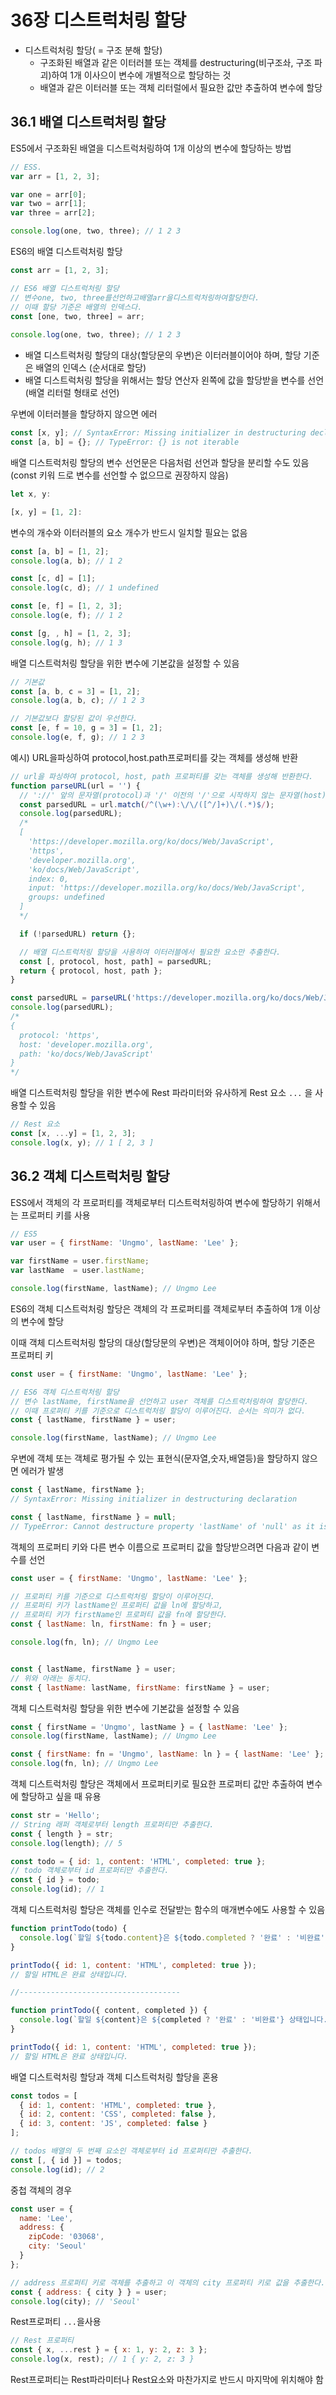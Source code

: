 # 36장 디스트럭처링 할당

- 디스트럭처링 할당( = 구조 분해 할당)
  - 구조화된 배열과 같은 이터러블 또는 객체를 destructuring(비구조솨, 구조 파괴)하여 1개 이사으이 변수에 개별적으로 할당하는 것
  - 배열과 같은 이터러블 또는 객체 리터럴에서 필요한 값만 추출하여 변수에 할당

## 36.1 배열 디스트럭처링 할당

ES5에서 구조화된 배열을 디스트럭처링하여 1개 이상의 변수에 할당하는 방법

```js
// ESS.
var arr = [1, 2, 3];

var one = arr[0]; 
var two = arr[1]; 
var three = arr[2];

console.log(one, two, three); // 1 2 3
```



ES6의 배열 디스트럭처링 할당

```js
const arr = [1, 2, 3];

// ES6 배열 디스트럭처링 할당
// 변수one, two, three를선언하고배열arr을디스트럭처링하여할당한다. 
// 이때 할당 기준은 배열의 인덱스다.
const [one, two, three] = arr;
       
console.log(one, two, three); // 1 2 3
```

- 배열 디스트럭처링 할당의 대상(할당문의 우변)은 이터러블이어야 하며, 할당 기준은 배열의 인덱스 (순서대로 할당)
- 배열 디스트럭처링 할당을 위해서는 할당 연산자 왼쪽에 값을 할당받을 변수를 선언 (배열 리터럴 형태로 선언)



우변에 이터러블을 할당하지 않으면 에러

```js
const [x, y]; // SyntaxError: Missing initializer in destructuring declaration
const [a, b] = {}; // TypeError: {} is not iterable
```



배열 디스트럭처링 할당의 변수 선언문은 다음처럼 선언과 할당을 분리할 수도 있음 (const 키워 드로 변수를 선언할 수 없으므로 권장하지 않음)

```js
let x, y:

[x, y] = [1, 2]:
```



변수의 개수와 이터러블의 요소 개수가 반드시 일치할 필요는 없음

```js
const [a, b] = [1, 2];
console.log(a, b); // 1 2

const [c, d] = [1];
console.log(c, d); // 1 undefined

const [e, f] = [1, 2, 3];
console.log(e, f); // 1 2

const [g, , h] = [1, 2, 3];
console.log(g, h); // 1 3
```



배열 디스트럭처링 할당을 위한 변수에 기본값을 설정할 수 있음

```js
// 기본값
const [a, b, c = 3] = [1, 2];
console.log(a, b, c); // 1 2 3

// 기본값보다 할당된 값이 우선한다.
const [e, f = 10, g = 3] = [1, 2];
console.log(e, f, g); // 1 2 3
```



예시) URL을파싱하여 protocol,host.path프로퍼티를 갖는 객체를 생성해 반환

```js
// url을 파싱하여 protocol, host, path 프로퍼티를 갖는 객체를 생성해 반환한다.
function parseURL(url = '') {
  // '://' 앞의 문자열(protocol)과 '/' 이전의 '/'으로 시작하지 않는 문자열(host)과 '/' 이후의 문자열(path)을 검색한다.
  const parsedURL = url.match(/^(\w+):\/\/([^/]+)\/(.*)$/);
  console.log(parsedURL);
  /*
  [
    'https://developer.mozilla.org/ko/docs/Web/JavaScript',
    'https',
    'developer.mozilla.org',
    'ko/docs/Web/JavaScript',
    index: 0,
    input: 'https://developer.mozilla.org/ko/docs/Web/JavaScript',
    groups: undefined
  ]
  */

  if (!parsedURL) return {};

  // 배열 디스트럭처링 할당을 사용하여 이터러블에서 필요한 요소만 추출한다.
  const [, protocol, host, path] = parsedURL;
  return { protocol, host, path };
}

const parsedURL = parseURL('https://developer.mozilla.org/ko/docs/Web/JavaScript');
console.log(parsedURL);
/*
{
  protocol: 'https',
  host: 'developer.mozilla.org',
  path: 'ko/docs/Web/JavaScript'
}
*/
```



배열 디스트럭처링 할당을 위한 변수에 Rest 파라미터와 유사하게 Rest 요소 `...` 을 사용할 수 있음

```js
// Rest 요소
const [x, ...y] = [1, 2, 3];
console.log(x, y); // 1 [ 2, 3 ]
```



## 36.2 객체 디스트럭처링 할당

ESS에서 객체의 각 프로퍼티를 객체로부터 디스트럭처링하여 변수에 할당하기 위해서는 프로퍼티 키를 사용

```js
// ES5
var user = { firstName: 'Ungmo', lastName: 'Lee' };

var firstName = user.firstName;
var lastName  = user.lastName;

console.log(firstName, lastName); // Ungmo Lee
```



ES6의 객체 디스트럭처링 할당은 객체의 각 프로퍼티를 객체로부터 추출하여 1개 이상의 변수에 할당

이때 객체 디스트럭처링 할당의 대상(할당문의 우변)은 객체이어야 하며, 할당 기준은 프로퍼티 키

```js
const user = { firstName: 'Ungmo', lastName: 'Lee' };

// ES6 객체 디스트럭처링 할당
// 변수 lastName, firstName을 선언하고 user 객체를 디스트럭처링하여 할당한다.
// 이때 프로퍼티 키를 기준으로 디스트럭처링 할당이 이루어진다. 순서는 의미가 없다.
const { lastName, firstName } = user;

console.log(firstName, lastName); // Ungmo Lee
```



우변에 객체 또는 객체로 평가될 수 있는 표현식(문자열,숫자,배열등)을 할당하지 않으면 에러가 발생

```js
const { lastName, firstName };
// SyntaxError: Missing initializer in destructuring declaration

const { lastName, firstName } = null;
// TypeError: Cannot destructure property 'lastName' of 'null' as it is null.
```



객체의 프로퍼티 키와 다른 변수 이름으로 프로퍼티 값을 할당받으려면 다음과 같이 변수를 선언

```js
const user = { firstName: 'Ungmo', lastName: 'Lee' };

// 프로퍼티 키를 기준으로 디스트럭처링 할당이 이루어진다.
// 프로퍼티 키가 lastName인 프로퍼티 값을 ln에 할당하고,
// 프로퍼티 키가 firstName인 프로퍼티 값을 fn에 할당한다.
const { lastName: ln, firstName: fn } = user;

console.log(fn, ln); // Ungmo Lee


const { lastName, firstName } = user;
// 위와 아래는 동치다.
const { lastName: lastName, firstName: firstName } = user;
```



객체 디스트럭처링 할당을 위한 변수에 기본값을 설정할 수 있음

```js
const { firstName = 'Ungmo', lastName } = { lastName: 'Lee' };
console.log(firstName, lastName); // Ungmo Lee

const { firstName: fn = 'Ungmo', lastName: ln } = { lastName: 'Lee' };
console.log(fn, ln); // Ungmo Lee
```



객체 디스트럭처링 할당은 객체에서 프로퍼티키로 필요한 프로퍼티 값만 추출하여 변수에 할당하고 싶을 때 유용

```js
const str = 'Hello';
// String 래퍼 객체로부터 length 프로퍼티만 추출한다.
const { length } = str;
console.log(length); // 5

const todo = { id: 1, content: 'HTML', completed: true };
// todo 객체로부터 id 프로퍼티만 추출한다.
const { id } = todo;
console.log(id); // 1
```



객체 디스트럭처링 할당은 객체를 인수로 전달받는 함수의 매개변수에도 사용할 수 있음

```js
function printTodo(todo) {
  console.log(`할일 ${todo.content}은 ${todo.completed ? '완료' : '비완료'} 상태입니다.`);
}

printTodo({ id: 1, content: 'HTML', completed: true });
// 할일 HTML은 완료 상태입니다.

//------------------------------------

function printTodo({ content, completed }) {
  console.log(`할일 ${content}은 ${completed ? '완료' : '비완료'} 상태입니다.`);
}

printTodo({ id: 1, content: 'HTML', completed: true });
// 할일 HTML은 완료 상태입니다.
```



 배열 디스트럭처링 할당과 객체 디스트럭처링 할당을 혼용

```js
const todos = [
  { id: 1, content: 'HTML', completed: true },
  { id: 2, content: 'CSS', completed: false },
  { id: 3, content: 'JS', completed: false }
];

// todos 배열의 두 번째 요소인 객체로부터 id 프로퍼티만 추출한다.
const [, { id }] = todos;
console.log(id); // 2
```



중첩 객체의 경우

```js
const user = {
  name: 'Lee',
  address: {
    zipCode: '03068',
    city: 'Seoul'
  }
};

// address 프로퍼티 키로 객체를 추출하고 이 객체의 city 프로퍼티 키로 값을 추출한다.
const { address: { city } } = user;
console.log(city); // 'Seoul'
```



Rest프로퍼티 `...`을사용

```js
// Rest 프로퍼티
const { x, ...rest } = { x: 1, y: 2, z: 3 };
console.log(x, rest); // 1 { y: 2, z: 3 }
```

Rest프로퍼티는 Rest파라미터나 Rest요소와 마찬가지로 반드시 마지막에 위치해야 함